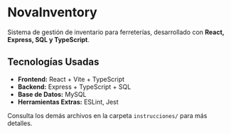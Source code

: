 # NovaInventory

Sistema de gestión de inventario para ferreterías, desarrollado con **React, Express, SQL y TypeScript**.

## Tecnologías Usadas
- **Frontend:** React + Vite + TypeScript
- **Backend:** Express + TypeScript + SQL
- **Base de Datos:** MySQL
- **Herramientas Extras:** ESLint, Jest

Consulta los demás archivos en la carpeta `instrucciones/` para más detalles.
